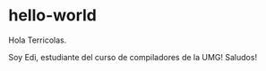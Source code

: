 # hello-world

Hola Terricolas.  

Soy Edi, estudiante del curso de compiladores de la UMG! Saludos!
